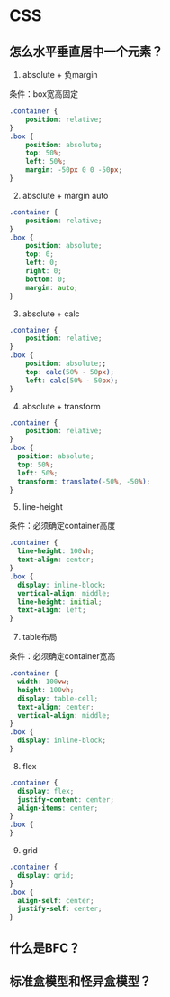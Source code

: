# CSS

## 怎么水平垂直居中一个元素？  

1. absolute + 负margin  

条件：box宽高固定  

```css
.container {
    position: relative;
}
.box {
    position: absolute;
    top: 50%;
    left: 50%;
    margin: -50px 0 0 -50px;
}
```  

2. absolute + margin auto  

```css
.container {
    position: relative;
}
.box {
    position: absolute;
    top: 0;
    left: 0;
    right: 0;
    bottom: 0;
    margin: auto;
}
```  

3. absolute + calc

```css
.container {
    position: relative;
}
.box {
    position: absolute;;
    top: calc(50% - 50px);
    left: calc(50% - 50px);
}
```

4. absolute + transform  

```css
.container {
    position: relative;
}
.box {
  position: absolute;
  top: 50%;
  left: 50%;
  transform: translate(-50%, -50%);
}
```

5. line-height  

条件：必须确定container高度  

```css
.container {
  line-height: 100vh;
  text-align: center;
}
.box {
  display: inline-block;
  vertical-align: middle;
  line-height: initial;
  text-align: left;
}
```

7. table布局  

条件：必须确定container宽高  

```css
.container {
  width: 100vw;
  height: 100vh;
  display: table-cell;
  text-align: center;
  vertical-align: middle;
}
.box {
  display: inline-block;
}
```

8. flex  

```css
.container {
  display: flex;
  justify-content: center;
  align-items: center;
}
.box {
}
```

9. grid  

```css
.container {
  display: grid;
}
.box {
  align-self: center;
  justify-self: center;
}
```

## 什么是BFC？  

## 标准盒模型和怪异盒模型？  
